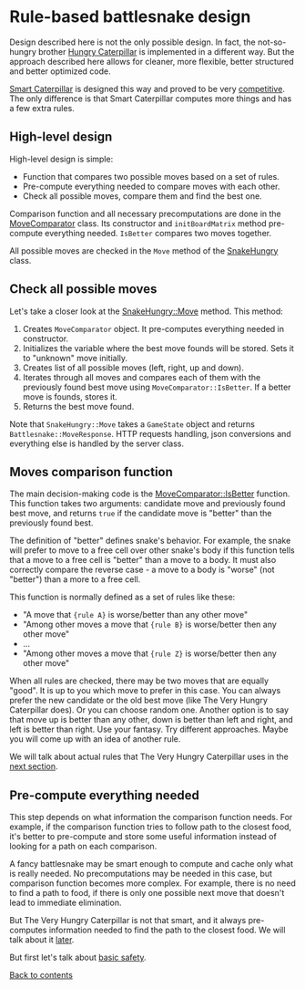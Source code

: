# Rule-based battlesnake design

Design described here is not the only possible design. In fact, the not-so-hungry brother [Hungry Caterpillar](https://play.battlesnake.com/u/theapx/hungry-caterpillar/) is implemented in a different way. But the approach described here allows for cleaner, more flexible, better structured and better optimized code.

[Smart Caterpillar](https://play.battlesnake.com/u/theapx/smart-caterpillar/) is designed this way and proved to be very [competitive](backstory.md). The only difference is that Smart Caterpillar computes more things and has a few extra rules.

## High-level design

High-level design is simple:
* Function that compares two possible moves based on a set of rules.
* Pre-compute everything needed to compare moves with each other.
* Check all possible moves, compare them and find the best one.

Comparison function and all necessary precomputations are done in the [MoveComparator](../move_comparator.cpp) class. Its constructor and `initBoardMatrix` method pre-compute everything needed. `IsBetter` compares two moves together.

All possible moves are checked in the `Move` method of the [SnakeHungry](../snake_hungry.cpp) class.

## Check all possible moves

Let's take a closer look at the [SnakeHungry::Move](../snake_hungry.cpp) method. This method:
1. Creates `MoveComparator` object. It pre-computes everything needed in constructor.
2. Initializes the variable where the best move founds will be stored. Sets it to "unknown" move initially.
3. Creates list of all possible moves (left, right, up and down).
4. Iterates through all moves and compares each of them with the previously found best move using `MoveComparator::IsBetter`. If a better move is founds, stores it.
5. Returns the best move found.

Note that `SnakeHungry::Move` takes a `GameState` object and returns `Battlesnake::MoveResponse`. HTTP requests handling, json conversions and everything else is handled by the server class.

## Moves comparison function

The main decision-making code is the [MoveComparator::IsBetter](../move_comparator.cpp) function. This function takes two arguments: candidate move and previously found best move, and returns `true` if the candidate move is "better" than the previously found best.

The definition of "better" defines snake's behavior. For example, the snake will prefer to move to a free cell over other snake's body if this function tells that a move to a free cell is "better" than a move to a body. It must also correctly compare the reverse case - a move to a body is "worse" (not "better") than a more to a free cell.

This function is normally defined as a set of rules like these:
* "A move that `{rule A}` is worse/better than any other move"
* "Among other moves a move that `{rule B}` is worse/better then any other move"
* ...
* "Among other moves a move that `{rule Z}` is worse/better then any other move"

When all rules are checked, there may be two moves that are equally "good". It is up to you which move to prefer in this case. You can always prefer the new candidate or the old best move (like The Very Hungry Caterpillar does). Or you can choose random one. Another option is to say that move up is better than any other, down is better than left and right, and left is better than right. Use your fantasy. Try different approaches. Maybe you will come up with an idea of another rule.

We will talk about actual rules that The Very Hungry Caterpillar uses in the [next section](basic_rules.md).

## Pre-compute everything needed

This step depends on what information the comparison function needs. For example, if the comparison function tries to follow path to the closest food, it's better to pre-compute and store some useful information instead of looking for a path on each comparison.

A fancy battlesnake may be smart enough to compute and cache only what is really needed. No precomputations may be needed in this case, but comparison function becomes more complex. For example, there is no need to find a path to food, if there is only one possible next move that doesn't lead to immediate elimination.

But The Very Hungry Caterpillar is not that smart, and it always pre-computes information needed to find the path to the closest food. We will talk about it [later](path_to_food_bfs.md).

But first let's talk about [basic safety](basic_rules.md).

[Back to contents](../README.md#contents)
